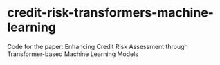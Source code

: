 # credit-risk-transformers-machine-learning
Code for the paper: Enhancing Credit Risk Assessment through Transformer-based Machine Learning Models
